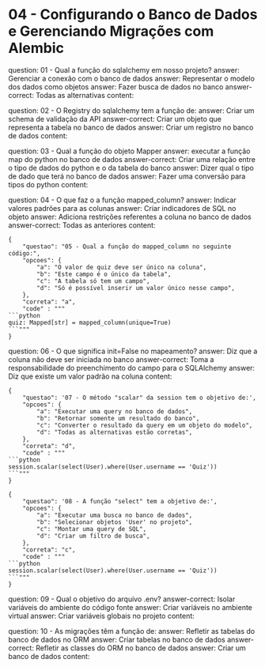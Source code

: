 # 04 - Configurando o Banco de Dados e Gerenciando Migrações com Alembic

<?quiz?>
question: 01 - Qual a função do sqlalchemy em nosso projeto?
answer: Gerenciar a conexão com o banco de dados
answer: Representar o modelo dos dados como objetos
answer: Fazer busca de dados no banco
answer-correct: Todas as alternativas
content:
<?/quiz?>

<?quiz?>
question: 02 - O Registry do sqlalchemy tem a função de:
answer: Criar um schema de validação da API
answer-correct: Criar um objeto que representa a tabela no banco de dados
answer: Criar um registro no banco de dados
content:
<?/quiz?>

<?quiz?>
question: 03 - Qual a função do objeto Mapper
answer: executar a função map do python no banco de dados
answer-correct: Criar uma relação entre o tipo de dados do python e o da tabela do banco
answer: Dizer qual o tipo de dado que terá no banco de dados
answer: Fazer uma conversão para tipos do python
content:
<?/quiz?>

<?quiz?>
question: 04 - O que faz o a função mapped_column?
answer: Indicar valores padrões para as colunas
answer: Criar indicadores de SQL no objeto
answer: Adiciona restrições referentes a coluna no banco de dados
answer-correct: Todas as anteriores
content:
<?/quiz?>

```quiz
{
    "questao": "05 - Qual a função do mapped_column no seguinte código:",
	"opcoes": {
		"a": "O valor de quiz deve ser único na coluna",
		"b": "Este campo é o único da tabela",
		"c": "A tabela só tem um campo",
		"d": "Só é possível inserir um valor único nesse campo",
	},
	"correta": "a",
	"code" : """
```python
quiz: Mapped[str] = mapped_column(unique=True)
```"""
}
```

<?quiz?>
question: 06 - O que significa init=False no mapeamento?
answer: Diz que a coluna não deve ser iniciada no banco
answer-correct: Toma a responsabilidade do preenchimento do campo para o SQLAlchemy
answer: Diz que existe um valor padrão na coluna
content:
<?/quiz?>

```quiz
{
    "questao": '07 - O método "scalar" da session tem o objetivo de:',
	"opcoes": {
		"a": "Executar uma query no banco de dados",
		"b": "Retornar somente um resultado do banco",
		"c": "Converter o resultado da query em um objeto do modelo",
		"d": "Todas as alternativas estão corretas",
	},
	"correta": "d",
	"code" : """
```python
session.scalar(select(User).where(User.username == 'Quiz'))
```"""
}
```

```quiz
{
    "questao": '08 - A função "select" tem a objetivo de:',
	"opcoes": {
		"a": "Executar uma busca no banco de dados",
		"b": "Selecionar objetos 'User' no projeto",
		"c": "Montar uma query de SQL",
		"d": "Criar um filtro de busca",
	},
	"correta": "c",
	"code" : """
```python
session.scalar(select(User).where(User.username == 'Quiz'))
```"""
}
```

<?quiz?>
question: 09 - Qual o objetivo do arquivo .env?
answer-correct: Isolar variáveis do ambiente do código fonte
answer: Criar variáveis no ambiente virtual
answer: Criar variáveis globais no projeto
content:
<?/quiz?>

<?quiz?>
question: 10 - As migrações têm a função de:
answer: Refletir as tabelas do banco de dados no ORM
answer: Criar tabelas no banco de dados
answer-correct: Refletir as classes do ORM no banco de dados
answer: Criar um banco de dados
content:
<?/quiz?>
